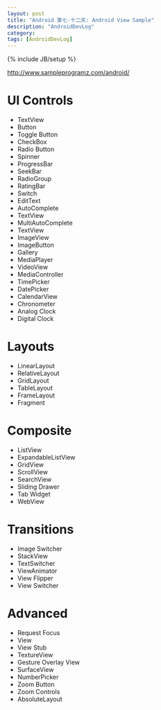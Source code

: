 ```yaml
---
layout: post
title: "Android 第七-十二天: Android View Sample"
description: "AndroidDevLog"
category: 
tags: [AndroidDevLog]
---
```

{% include JB/setup %}

<http://www.sampleprogramz.com/android/>

# UI Controls

* TextView
* Button
* Toggle Button
* CheckBox
* Radio Button
* Spinner
* ProgressBar
* SeekBar
* RadioGroup
* RatingBar
* Switch
* EditText
* AutoComplete
* TextView
* MultiAutoComplete
* TextView
* ImageView
* ImageButton
* Gallery
* MediaPlayer
* VideoView
* MediaController
* TimePicker
* DatePicker
* CalendarView
* Chronometer
* Analog Clock
* Digital Clock

# Layouts

* LinearLayout
* RelativeLayout
* GridLayout
* TableLayout
* FrameLayout
* Fragment

# Composite

* ListView
* ExpandableListView
* GridView
* ScrollView
* SearchView
* Sliding Drawer
* Tab Widget
* WebView

# Transitions

* Image Switcher
* StackView
* TextSwitcher
* ViewAnimator
* View Flipper
* View Switcher

# Advanced

* Request Focus
* View
* View Stub
* TextureView
* Gesture Overlay View
* SurfaceView
* NumberPicker
* Zoom Button
* Zoom Controls
* AbsoluteLayout